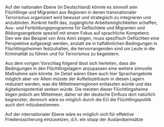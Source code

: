 Auf der nationalen Ebene (in Deutschland) könnte es sinnvoll sein Flüchtlinge und Migranten aus Regionen in denen transnationaler Terrorismus organisiert wird bewusst und strategisch zu integrieren und anzubinden. Konkret heißt das, zugängliche Arbeitsmöglichkeiten schaffen, Aus- und Fortbildungsprogramme für Geflüchtete und Migranten und Bildungsangebote speziell mit einem Fokus auf sprachliche Kompetenz. Den wie das Beispiel von Anis Amri zeigen, muss spezifisch Geflüchten eine Perspektive aufgezeigt werden, anstatt sie in haftähnlichen Bedingungen in Flüchtlingsheimen festzuhalten, die hervorrangenden sind um Leute in die Kriminalität zu führen und für Terrorismus zu begeistern.

Aus dem vorigen Vorschlag folgend lässt sich herleiten, dass die Bedingungen in den Flüchtlingslagern anzupassen eine weitere sinnvolle Maßnahme sein könnte. Im Detail wären Eben auch hier Sprachangebote möglich aber vor Allem müsste der Aufteilszeitraum in diesen Lagern reduziert werden, was die Mittelmeerregionen entlassten würde und das Agitationspotential senken würde. Die meisten dieser Flüchtlingsheime liegen jedoch am Mittelmeer, daher ist der deutsche Einfluss dort natürlich begrenzter, dennoch wäre es möglich durch die EU die Flüchtlingspolitik auch dort mitzubestimmen.

Auf der internationaler Ebene wäre es möglich sich für effektive Friedenssicherung einzusetzen, d.h. ein stopp der Auslandseinsätze